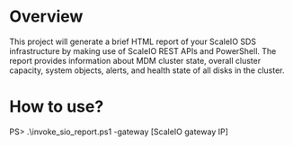 # Overview
This project will generate a brief HTML report of your ScaleIO SDS infrastructure by making use of ScaleIO REST APIs and PowerShell. The report provides information about MDM cluster state, overall cluster capacity, system objects, alerts, and health state of all disks in the cluster.
# How to use?
PS> .\invoke_sio_report.ps1 -gateway [ScaleIO gateway IP]
